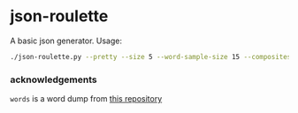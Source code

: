 # json-roulette
A basic json generator.
Usage:
```bash
./json-roulette.py --pretty --size 5 --word-sample-size 15 --composites-size-low 3 --composites-size-high 7
```

### acknowledgements
`words` is a word dump from [this repository](https://github.com/karthikramx/snippable-dictionary)
